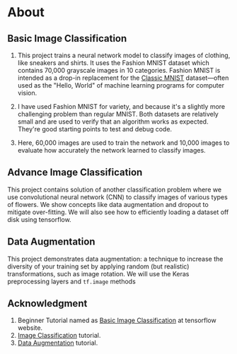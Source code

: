 # About

## Basic Image Classification

1. This project trains a neural network model to classify images of clothing, like sneakers and shirts. It uses the Fashion MNIST dataset which contains 70,000 grayscale images in 10 categories. Fashion MNIST is intended as a drop-in replacement for the [Classic MNIST](https://www.tensorflow.org/datasets/catalog/mnist) dataset—often used as the "Hello, World" of machine learning programs for computer vision.

2. I have used Fashion MNIST for variety, and because it's a slightly more challenging problem than regular MNIST. Both datasets are relatively small and are used to verify that an algorithm works as expected. They're good starting points to test and debug code.

3. Here, 60,000 images are used to train the network and 10,000 images to evaluate how accurately the network learned to classify images.

## Advance Image Classification

This project contains solution of another classification problem where we use convolutional neural network (CNN) to classify images of various types of flowers. We show concepts like data augmentation and dropout to mitigate over-fitting. We will also see how to efficiently loading a dataset off disk using tensorflow.

## Data Augmentation

This project demonstrates data augmentation: a technique to increase the diversity of your training set by applying random (but realistic) transformations, such as image rotation. We will use the Keras preprocessing layers and ```tf.image``` methods

## Acknowledgment

1. Beginner Tutorial named as [Basic Image Classification](https://www.tensorflow.org/tutorials/keras/classification) at tensorflow website.
2. [Image Classification](https://www.tensorflow.org/tutorials/images/classification) tutorial.
3. [Data Augmentation](https://www.tensorflow.org/tutorials/images/data_augmentation)
 tutorial.